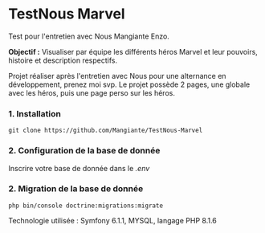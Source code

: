 # TestNous Marvel

Test pour l'entretien avec Nous Mangiante Enzo.

**Objectif :** Visualiser par équipe les différents héros Marvel et leur pouvoirs, histoire et description respectifs.

Projet réaliser après l'entretien avec Nous pour une alternance en développement, prenez moi svp.
Le projet possède 2 pages, une globale avec les héros, puis une page perso sur les héros.

### 1. Installation ###
    git clone https://github.com/Mangiante/TestNous-Marvel

### 2. Configuration de la base de donnée ###
Inscrire votre base de donnée dans le *.env*

### 2. Migration de la base de donnée ###
    php bin/console doctrine:migrations:migrate

Technologie utilisée : Symfony 6.1.1, MYSQL, langage PHP 8.1.6
